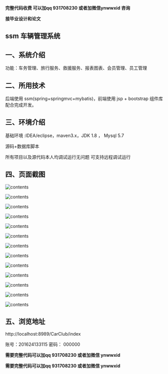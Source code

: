 **完整代码收费  可以加qq 931708230 或者加微信ynwwxid 咨询**

**接毕业设计和论文**

## ssm  车辆管理系统

## 一、系统介绍

功能：车务管理、旅行服务、救援服务、报表图表、会员管理、员工管理


## 二、所用技术

后端使用 ssm(spring+springmvc+mybatis)，前端使用 jsp + bootstrap 组件库配合完成开发。


## 三、环境介绍

基础环境 :IDEA/eclipse，maven3.x，JDK 1.8 ， Mysql 5.7

源码+数据库脚本 

所有项目以及源代码本人均调试运行无问题 可支持远程调试运行

## 四、页面截图

![contents](./picture/picture1.png)
  
![contents](./picture/picture2.png)
  
![contents](./picture/picture3.png)
  
![contents](./picture/picture4.png)
  
![contents](./picture/picture5.png)
  
![contents](./picture/picture6.png)
  
![contents](./picture/picture7.png)
  
![contents](./picture/picture8.png)

![contents](./picture/picture9.png)

![contents](./picture/picture10.png)
  
![contents](./picture/picture11.png)
  
![contents](./picture/picture12.png)

![contents](./picture/picture13.png)

## 五、浏览地址

http://localhost:8989/CarClub/index

账号：201624133115  密码： 000000
	
**需要完整代码可以加qq  931708230 或者加微信 ynwwxid**

**需要完整代码可以加qq  931708230 或者加微信  ynwwxid**
